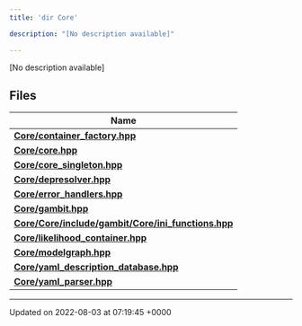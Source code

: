 ```yaml
---
title: 'dir Core'

description: "[No description available]"

---
```







[No description available]

## Files

| Name           |
| -------------- |
| **[Core/container_factory.hpp](/documentation/code/gambit_2.2/files/container__factory_8hpp/#file-container-factory.hpp)**  |
| **[Core/core.hpp](/documentation/code/gambit_2.2/files/core_8hpp/#file-core.hpp)**  |
| **[Core/core_singleton.hpp](/documentation/code/gambit_2.2/files/core__singleton_8hpp/#file-core-singleton.hpp)**  |
| **[Core/depresolver.hpp](/documentation/code/gambit_2.2/files/depresolver_8hpp/#file-depresolver.hpp)**  |
| **[Core/error_handlers.hpp](/documentation/code/gambit_2.2/files/error__handlers_8hpp/#file-error-handlers.hpp)**  |
| **[Core/gambit.hpp](/documentation/code/gambit_2.2/files/gambit_8hpp/#file-gambit.hpp)**  |
| **[Core/Core/include/gambit/Core/ini_functions.hpp](/documentation/code/gambit_2.2/files/core_2include_2gambit_2core_2ini__functions_8hpp/#file-core/include/gambit/core/ini-functions.hpp)**  |
| **[Core/likelihood_container.hpp](/documentation/code/gambit_2.2/files/likelihood__container_8hpp/#file-likelihood-container.hpp)**  |
| **[Core/modelgraph.hpp](/documentation/code/gambit_2.2/files/modelgraph_8hpp/#file-modelgraph.hpp)**  |
| **[Core/yaml_description_database.hpp](/documentation/code/gambit_2.2/files/yaml__description__database_8hpp/#file-yaml-description-database.hpp)**  |
| **[Core/yaml_parser.hpp](/documentation/code/gambit_2.2/files/yaml__parser_8hpp/#file-yaml-parser.hpp)**  |






-------------------------------

Updated on 2022-08-03 at 07:19:45 +0000
